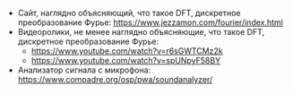  - Сайт, наглядно объясняющий, что такое DFT, дискретное преобразование Фурье: https://www.jezzamon.com/fourier/index.html
 - Видеоролики, не менее наглядно объясняющие, что такое DFT, дискретное преобразование Фурье:
   - https://www.youtube.com/watch?v=r6sGWTCMz2k
   - https://www.youtube.com/watch?v=spUNpyF58BY
 - Анализатор сигнала с микрофона: https://www.compadre.org/osp/pwa/soundanalyzer/
